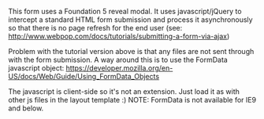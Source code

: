 This form uses a Foundation 5 reveal modal. It uses javascript/jQuery to intercept a standard HTML form submission and process it asynchronously so that there is no page refresh for the end user (see: http://www.webpop.com/docs/tutorials/submitting-a-form-via-ajax)

Problem with the tutorial version above is that any files are not sent through with the form submission.  A way around this is to use the FormData javascript object: https://developer.mozilla.org/en-US/docs/Web/Guide/Using_FormData_Objects

The javascript is client-side so it's not an extension. Just load it as with other js files in the layout template :)
NOTE: FormData is not available for IE9 and below.
